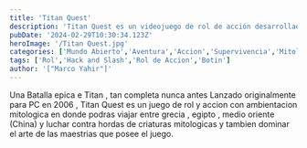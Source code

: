 ```yaml
---
title: 'Titan Quest'
description: 'Titan Quest es un videojuego de rol de acción desarrollado por el estudio Iron Lore y publicado por la distribuidora THQ'
pubDate: '2024-02-29T10:30:34.123Z'
heroImage: '/Titan Quest.jpg'
categories: ['Mundo Abierto','Aventura','Accion','Supervivencia','Mitologico']
tags: ['Rol','Hack and Slash','Rol de Accion','Botin']
author: '["Marco Yahir"]'
---
```


Una Batalla epica e Titan , tan completa nunca antes
Lanzado originalmente para PC en 2006 , Titan Quest es un juego de rol y accion con ambientacion mitologica en donde podras viajar entre grecia , egipto , medio oriente (China) y luchar contra hordas de criaturas mitologicas y tambien dominar el arte de las maestrias que posee el juego.